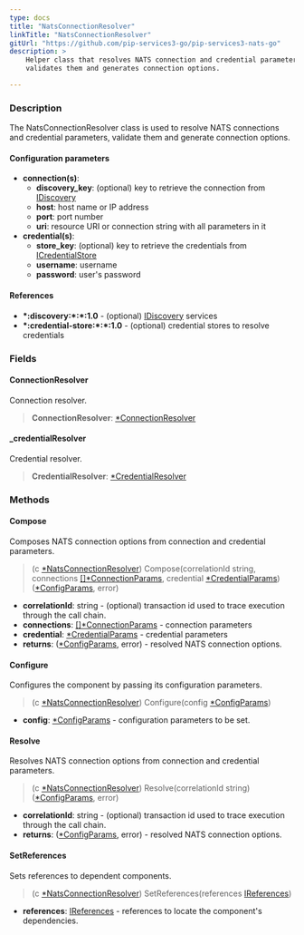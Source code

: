 ```yaml
---
type: docs
title: "NatsConnectionResolver"
linkTitle: "NatsConnectionResolver"
gitUrl: "https://github.com/pip-services3-go/pip-services3-nats-go"
description: >
    Helper class that resolves NATS connection and credential parameters, 
    validates them and generates connection options.

---
```


### Description

The NatsConnectionResolver class is used to resolve NATS connections and credential parameters, validate them and generate connection options.

#### Configuration parameters

- **connection(s)**:
    - **discovery_key**: (optional) key to retrieve the connection from [IDiscovery](../../../components/connect/idiscovery)
    - **host**: host name or IP address
    - **port**: port number
    - **uri**: resource URI or connection string with all parameters in it
- **credential(s)**:
    - **store_key**: (optional) key to retrieve the credentials from [ICredentialStore](../../../components/auth/icredential_store)
    - **username**: username
    - **password**: user's password

#### References

- **\*:discovery:\*:\*:1.0** - (optional) [IDiscovery](../../../components/connect/idiscovery) services
- **\*:credential-store:\*:\*:1.0** - (optional) credential stores to resolve credentials



### Fields

<span class="hide-title-link">

#### ConnectionResolver
Connection resolver.
> **ConnectionResolver**: [*ConnectionResolver](../../../components/connect/connection_resolver)

#### _credentialResolver
Credential resolver.
> **CredentialResolver**: [*CredentialResolver](../../../components/auth/credential_resolver)

</span>


### Methods

#### Compose
Composes NATS connection options from connection and credential parameters.

> (c [*NatsConnectionResolver]()) Compose(correlationId string, connections [[]*ConnectionParams](../../../components/connect/connection_params), credential [*CredentialParams](../../../components/auth/credential_params)) ([*ConfigParams](../../../commons/config/config_params), error)

- **correlationId**: string - (optional) transaction id used to trace execution through the call chain.
- **connections**: [[]*ConnectionParams](../../../components/connect/connection_params) - connection parameters
- **credential**: [*CredentialParams](../../../components/auth/credential_params) - credential parameters
- **returns**: ([*ConfigParams](../../../commons/config/config_params), error) - resolved NATS connection options.


#### Configure
Configures the component by passing its configuration parameters.

> (c [*NatsConnectionResolver]()) Configure(config [*ConfigParams](../../../commons/config/config_params))

- **config**: [*ConfigParams](../../../commons/config/config_params) - configuration parameters to be set.


#### Resolve
Resolves NATS connection options from connection and credential parameters.

> (c [*NatsConnectionResolver]()) Resolve(correlationId string) ([*ConfigParams](../../../commons/config/config_params), error)

- **correlationId**: string - (optional) transaction id used to trace execution through the call chain.
- **returns**: ([*ConfigParams](../../../commons/config/config_params), error) - resolved NATS connection options.


#### SetReferences
Sets references to dependent components.

> (c [*NatsConnectionResolver]()) SetReferences(references [IReferences](../../../commons/refer/ireferences))

- **references**: [IReferences](../../../commons/refer/ireferences) - references to locate the component's dependencies.
